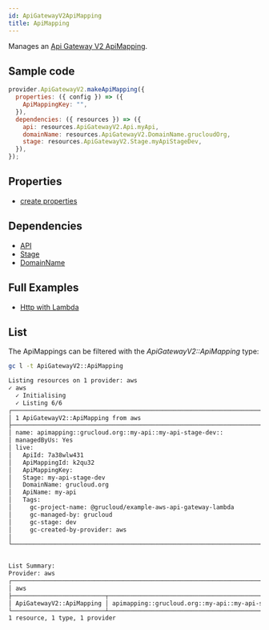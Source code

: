 ```yaml
---
id: ApiGatewayV2ApiMapping
title: ApiMapping
---
```


Manages an [Api Gateway V2 ApiMapping](https://console.aws.amazon.com/apigateway/main/apis).

## Sample code

```js
provider.ApiGatewayV2.makeApiMapping({
  properties: ({ config }) => ({
    ApiMappingKey: "",
  }),
  dependencies: ({ resources }) => ({
    api: resources.ApiGatewayV2.Api.myApi,
    domainName: resources.ApiGatewayV2.DomainName.grucloudOrg,
    stage: resources.ApiGatewayV2.Stage.myApiStageDev,
  }),
});
```

## Properties

- [create properties](https://docs.aws.amazon.com/AWSJavaScriptSDK/latest/AWS/ApiGatewayV2.html#createApiMapping-property)

## Dependencies

- [API](./ApiGatewayV2Api)
- [Stage](./ApiGatewayV2Stage)
- [DomainName](./ApiGatewayV2DomainName)

## Full Examples

- [Http with Lambda](https://github.com/grucloud/grucloud/tree/main/examples/aws/api-gateway-v2/http-lambda)

## List

The ApiMappings can be filtered with the _ApiGatewayV2::ApiMapping_ type:

```sh
gc l -t ApiGatewayV2::ApiMapping
```

```txt
Listing resources on 1 provider: aws
✓ aws
  ✓ Initialising
  ✓ Listing 6/6
┌────────────────────────────────────────────────────────────────────────────────────┐
│ 1 ApiGatewayV2::ApiMapping from aws                                                │
├────────────────────────────────────────────────────────────────────────────────────┤
│ name: apimapping::grucloud.org::my-api::my-api-stage-dev::                         │
│ managedByUs: Yes                                                                   │
│ live:                                                                              │
│   ApiId: 7a38wlw431                                                                │
│   ApiMappingId: k2qu32                                                             │
│   ApiMappingKey:                                                                   │
│   Stage: my-api-stage-dev                                                          │
│   DomainName: grucloud.org                                                         │
│   ApiName: my-api                                                                  │
│   Tags:                                                                            │
│     gc-project-name: @grucloud/example-aws-api-gateway-lambda                      │
│     gc-managed-by: grucloud                                                        │
│     gc-stage: dev                                                                  │
│     gc-created-by-provider: aws                                                    │
│                                                                                    │
└────────────────────────────────────────────────────────────────────────────────────┘


List Summary:
Provider: aws
┌───────────────────────────────────────────────────────────────────────────────────┐
│ aws                                                                               │
├──────────────────────────┬────────────────────────────────────────────────────────┤
│ ApiGatewayV2::ApiMapping │ apimapping::grucloud.org::my-api::my-api-stage-dev::   │
└──────────────────────────┴────────────────────────────────────────────────────────┘
1 resource, 1 type, 1 provider

```
